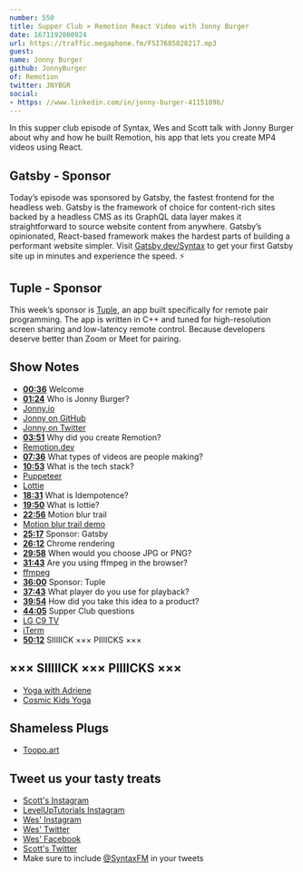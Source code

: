 ```yaml
---
number: 550
title: Supper Club × Remotion React Video with Jonny Burger
date: 1671192000924
url: https://traffic.megaphone.fm/FSI7685828217.mp3
guest: 
name: Jonny Burger
github: JonnyBurger
of: Remotion
twitter: JNYBGR
social: 
- https: //www.linkedin.com/in/jonny-burger-4115109b/
---
```


In this supper club episode of Syntax, Wes and Scott talk with Jonny Burger about why and how he built Remotion, his app that lets you create MP4 videos using React.

## Gatsby - Sponsor

Today’s episode was sponsored by Gatsby, the fastest frontend for the headless web. Gatsby is the framework of choice for content-rich sites backed by a headless CMS as its GraphQL data layer makes it straightforward to source website content from anywhere. Gatsby’s opinionated, React-based framework makes the hardest parts of building a performant website simpler. Visit [Gatsby.dev/Syntax](https://gatsby.dev/Syntax) to get your first Gatsby site up in minutes and experience the speed. ⚡️

## Tuple - Sponsor

This week’s sponsor is [Tuple](https://tuple.app/syntax), an app built specifically for remote pair programming. The app is written in C++ and tuned for high-resolution screen sharing and low-latency remote control. Because developers deserve better than Zoom or Meet for pairing.

## Show Notes

- **[00:36](#t=00:36)** Welcome
- **[01:24](#t=01:24)** Who is Jonny Burger?
- [Jonny.io](https://www.jonny.io)
- [Jonny on GitHub](https://github.com/JonnyBurger)
- [Jonny on Twitter](https://twitter.com/JNYBGR)
- **[03:51](#t=03:51)** Why did you create Remotion?
- [Remotion.dev](https://www.remotion.dev)
- **[07:36](#t=07:36)** What types of videos are people making?
- **[10:53](#t=10:53)** What is the tech stack?
- [Puppeteer](http://pptr.dev)
- [Lottie](https://lottiefiles.com/)
- **[18:31](#t=18:31)** What is Idempotence?
- **[19:50](#t=19:50)** What is lottie?
- **[22:56](#t=22:56)** Motion blur trail
- [Motion blur trail demo](https://www.remotion.dev/docs/motion-blur/trail)
- **[25:17](#t=25:17)** Sponsor: Gatsby
- **[26:12](#t=26:12)** Chrome rendering
- **[29:58](#t=29:58)** When would you choose JPG or PNG?
- **[31:43](#t=31:43)** Are you using ffmpeg in the browser?
- [ffmpeg](https://ffmpeg.org)
- **[36:00](#t=36:00)** Sponsor: Tuple
- **[37:43](#t=37:43)** What player do you use for playback?
- **[39:54](#t=39:54)** How did you take this idea to a product?
- **[44:05](#t=44:05)** Supper Club questions
- [LG C9 TV](https://www.rtings.com/tv/reviews/lg/c9-oled)
- [iTerm](https://iterm2.com)
- **[50:12](#t=50:12)** SIIIIICK ××× PIIIICKS ×××

## ××× SIIIIICK ××× PIIIICKS ×××

- [Yoga with Adriene](https://www.youtube.com/@yogawithadriene)
- [Cosmic Kids Yoga](https://www.youtube.com/@CosmicKidsYoga)

## Shameless Plugs

- [Toopo.art](https://toopo.art)

## Tweet us your tasty treats

- [Scott's Instagram](https://www.instagram.com/stolinski/)
- [LevelUpTutorials Instagram](https://www.instagram.com/LevelUpTutorials/)
- [Wes' Instagram](https://www.instagram.com/wesbos/)
- [Wes' Twitter](https://twitter.com/wesbos)
- [Wes' Facebook](https://www.facebook.com/wesbos.developer)
- [Scott's Twitter](https://twitter.com/stolinski)
- Make sure to include [@SyntaxFM](https://twitter.com/SyntaxFM) in your tweets
